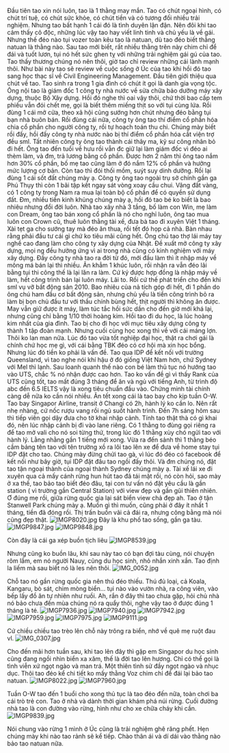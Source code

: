 
Đầu tiên tao xin nói luôn, tao là 1 thằng may mắn. Tao có chút ngoại hình, có chút trí tuệ, có chút sức khỏe, có chút tiền và có tương đối nhiều trải nghiệm. Nhưng tao bất hạnh 1 cái đó là tình duyên lận đận. Nên đôi khi tao cảm thấy cô độc, những lúc vậy tao hay viết linh tinh và chủ yếu là về gái. Nhưng thế đéo nào tụi vozer toàn kêu tao là natuan, dù tao đéo biết thằng natuan là thằng nào. Sau tao mới biết, rất nhiều thằng trên này chim chỉ để đái và tuốt lươn, tụi nó hết sức ghen tỵ với những trải nghiệm gái gú của tao. Tao thấy thương chúng nó nên thôi, giờ tao chỉ review những cái lành mạnh thôi. Như bài này tao sẽ review về cuộc sống ở Úc của tao khi hồi đó tao sang học thạc sĩ về Civil Engineering Management.
Đầu tiên giới thiệu qua chút về tao. Tao sinh ra trong 1 gia đình có chút ít gọi là danh gia vọng tộc. Ông nội tao là giám đốc 1 công ty nhà nước về sửa chữa bảo dưỡng máy xây dựng, thuộc Bộ Xây dựng. Hồi đó nghe thì oai vậy thôi, chứ thời bao cấp tem phiếu vẫn đói chết mẹ, gọi là biết thêm miếng thịt so với tụi cùng lứa. Rồi đùng 1 cái mở cửa, theo xã hội cũng sướng hơn chút nhưng đéo bằng tụi bạn nhà buôn bán. Rồi đùng cái nữa, công ty ông tao thí điểm cổ phần hóa chia cổ phần cho người công ty, rồi tự hoạch toán thu chi. Chúng mày biết rồi đấy, hồi đấy công ty nhà nước nào bị thí điểm cổ phần hóa cắt viện trợ đều sml. Tất nhiên công ty ông tao thành cái thây ma, kỹ sư công nhân bỏ đi hết. Ông tao đến tuổi về hưu rồi vẫn đc giữ lại làm giám đốc vì đéo ai thèm làm, và đm, trả lương bằng cổ phần. Được hơn 2 năm thì ông tao nắm hơn 30% cổ phần, bố mẹ tao cũng làm ở đó nắm 12% cổ phần và hưởng mức lượng cơ bản. Còn tao thì đói thối mồm, suýt suy dinh dưỡng. Rồi lại đùng 1 cái sốt đất chúng mày ạ. Công ty ông tao ngoài trụ sở chính gần ga Phú Thụy thì còn 1 bãi tập kết ngay sát vòng xoay cầu chui. Vâng đất vàng, có 1 công ty trong Nam ra mua lại toàn bộ cổ phần để có quyền sử dụng đất. Đm, nhiều tiền kinh khủng chúng mày ạ, hồi đó tao bé ko biết là bao nhiêu nhưng đổi đời luôn. Nhà tao xây nhà 3 tầng, bố làm con Win, mẹ làm con Dream, ông tao bán xong cổ phần là nó cho nghỉ luôn, ông tao mua luôn con Crown cũ, thuê luôn thằng tài xế, đưa bà tao đi xuyên Việt 1 tháng. Xài tẹt ga cho sướng tay mà đéo ăn thua, rồi tết đó họp cả nhà. Bàn nhau rằng phải đầu tư cái gì chứ ko tiêu mãi cũng hết. Ông chú tao thợ lái máy tay nghề cao đang làm cho công ty xây dựng của Nhật. Đề xuất mở công ty xây dựng, mọi ng đều hưởng ứng vì ai trong nhà cũng có kinh nghiệm với máy xây dựng. Đấy công ty nhà tao ra đời từ đó, mới đầu làm thì ít nhập máy về mông má bán lại thì nhiều. Ăn khẳm 1 khúc luôn, rồi nhận ra vẫn đéo lãi bằng tụi thi công thế là lại lăn ra làm. Cứ ký được hợp đồng là nhập máy về làm, hết công trình bán lại luôn máy. Lãi to. Rồi cứ thế phát triển cho đến khi sml vụ vỡ bất động sản 2010. Bao nhiêu của nả tích góp đi hết, đi 1 phần do ông chú ham đầu cơ bất động sản, nhưng chủ yếu là tiền công trình bỏ ra làm bị bọn chủ đầu tư với thầu chính bùng hết, thịt người thì không ăn được. May vẫn giữ được ít máy, làm túc tắc hồi sức dần cho đến giờ mới khá lại, nhưng cũng chỉ bằng 1/10 thời hoàng kim. Hồi tao đi du học, là lúc hoàng kim nhất của gia đình. Tao bị cho đi học với mục tiêu xây dựng công ty thành 1 tập đoàn mạnh. Nhưng cuối cùng học xong thì về với cái máng lợn.
Thôi ko lan man nữa. Lúc đó tao vừa tốt nghiệp đại học, thật ra chơi gái là chính chứ học mẹ gì, với cái bằng TBK đéo có cơ hội mà xin học bổng. Nhưng lúc đó tiền ko phải là vấn đề. Tao qua IDP để kết nối với trường Queensland, vì tao nghe nói khí hậu ở đó giống Việt Nam hơn, chứ Sydney với Mel thì lạnh. Sau loanh quanh thế nào con bé làm thủ tục nó hướng tao vào UTS, chắc % nó nhận được cao hơn. Tao ko vấn đề gì vì thấy Rank của UTS cũng tốt, tao mất đúng 3 tháng để ăn và ngủ với tiếng Anh, từ trình độ abc đến 6.5 IELTS vậy là xong tiêu chuẩn đầu vào. Chứng minh tài chính càng dễ nữa ko cần nói nhiều. Ăn tết xong cái là tao bay cho kịp tuần O-W. Tao bay Singapor Airline, transit ở Changi có 2h, hành lý ko cần lo. Nên rất nhẹ nhàng, cứ nốc rượu vang rồi ngủ suốt hành trình. Đến 7h sáng hôm sau thì tiếp viên gọi dậy đưa cho tờ khai nhập cảnh. Tính tao thật thà có gì khai đó, nên lúc nhập cảnh bị đi vào lane riêng. Có 1 thằng to đùng gọi riêng ra để tao mở vali cho nó soi từng thứ, trong lúc đó 1 thằng xùy chó ngửi tao với hành lý. Lằng nhằng gần 1 tiếng mới xong. Vừa ra đến sảnh thì 1 thằng béo cầm bảng tên tao với tên trường xồ ra lôi tao lên xe để đưa về home stay tụi IDP đặt cho tao. Chúng mày đừng chửi tao gà, vì lúc đó đéo có facebook để kết nối như bây giờ, tụi IDP đặt đâu tao ngồi đấy thôi. Và đm chúng nó, đặt tao tận ngoại thành của ngoại thành Sydney chúng mày ạ. Tài xế lái xe đi xuyên qua cả mấy cánh rừng hun hút tao đã tái mặt rồi, nó còn hỏi, sao mày ở xa thế, tao bảo tao biết đéo đâu, tại con tư vấn nó đặt yêu cầu là gần station ( vì trường gần Central Station) với view đẹp và gần gũi thiên nhiên. Ơ đúng mẹ rồi, giữa rừng quốc gia lại sát biển view chả đẹp ah. Tao ở tận Stanwell Park chúng mày ạ. Muốn gì thì muốn, cũng phải ở đây ít nhất 1 tháng, tiền đã đóng rồi. Thị trấn buồn vãi cả đái ra, nhưng công bằng mà nói cũng đẹp thật. 
![IMGP8020.jpg](imgs/IMGP8020.jpg)
Đây là khu phố tao sống, gần ga tàu.
![IMGP9847.jpg](imgs/IMGP9847.jpg)
![IMGP9848.jpg](imgs/IMGP9848.jpg)

Còn đây là cái ga xép buồn tịch liêu
![IMGP8539.jpg](imgs/IMGP8539.jpg)

Nhưng cũng ko buồn lâu, khi sau này tao có bạn đợi tàu cùng, nói chuyện rôm lắm, em nó người Nauy, cũng du học sinh, nhỏ nhắn xinh xắn. Tao định la liếm mà sau biết nó là les nên thôi.
![IMG_0052.jpg](imgs/IMG_0052.jpg)

Chỗ tao nó gần rừng quốc gia nên thú đéo thiếu. Thú đủ loại, cả Koala, Kangaru, bò sát, chim mòng biển... tụi nào vào vườn nhà, ra công viên, vào bếp lấy đồ ăn tự nhiên như ruồi. Ah, rắn ở đây thì tao chưa gặp, hỏi chủ nhà nó bảo chưa đến mùa chúng nó ra quẩy thôi, nghe vậy tao ở được đúng 1 tháng là té.
![IMGP7936.jpg](imgs/IMGP7936.jpg)
![IMGP7940.jpg](imgs/IMGP7940.jpg)
![IMGP7942.jpg](imgs/IMGP7942.jpg)
![IMGP7959.jpg](imgs/IMGP7959.jpg)
![IMGP7975.jpg](imgs/IMGP7975.jpg)
![IMGP9111.jpg](imgs/IMGP9111.jpg)

Cứ chiều chiều tao trèo lên chỗ này trông ra biển, nhớ về quê mẹ ruột đau vl.
![IMG_0307.jpg](imgs/IMG_0307.jpg)

Cho đến mãi hơn tuần sau, khi tao lên đây thì gặp em Singapor du học sinh cũng đang ngồi nhìn biển xa xăm, thế là đời tao lên hương. Chỉ có thể gọi là tình viễn xứ ngọt ngào và man trá. Một thiên tình sử đầy ngọt ngào và nhục dục. Thôi tao đéo kể chi tiết ko mấy thằng Voz chim chỉ để đái lại bảo tao natuan.
![IMGP8022.jpg](imgs/IMGP8022.jpg)
![IMGP7960.jpg](imgs/IMGP7960.jpg)

Tuần O-W tao đến 1 buổi cho xong thủ tục là tao đéo đến nữa, toàn chơi ba cái trò trẻ con. Tao ở nhà và dành thời gian khám phá núi rừng. Cuối đường nhà tao là con đường vào rừng, hình như cho xe chữa cháy khi cần.
![IMGP9839.jpg](imgs/IMGP9839.jpg)

Nói chung vào rừng 1 mình ở Úc cũng là trải nghiệm ghê răng phết. Hẹn chúng mày khi nào tao rảnh sẽ kể tiếp. Chào thân ái và dí dái vào thằng nào bảo tao natuan nữa.
